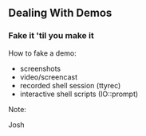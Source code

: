 ## Dealing With Demos

### Fake it 'til you make it

How to fake a demo:

* screenshots
* video/screencast
* recorded shell session (ttyrec)
* interactive shell scripts (IO::prompt)

Note:

Josh
